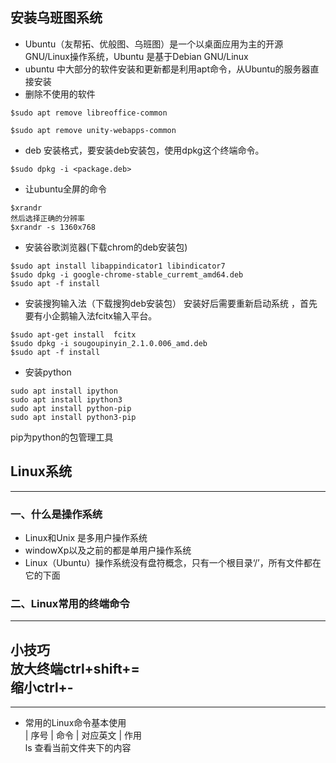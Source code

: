 ## 安装乌班图系统
- Ubuntu（友帮拓、优般图、乌班图）是一个以桌面应用为主的开源GNU/Linux操作系统，Ubuntu 是基于Debian GNU/Linux
- ubuntu 中大部分的软件安装和更新都是利用apt命令，从Ubuntu的服务器直接安装
- 删除不使用的软件
```
$sudo apt remove libreoffice-common

$sudo apt remove unity-webapps-common
```
- deb 安装格式，要安装deb安装包，使用dpkg这个终端命令。
```
$sudo dpkg -i <package.deb>
```
* 让ubuntu全屏的命令
```
$xrandr
然后选择正确的分辨率
$xrandr -s 1360x768
```
* 安装谷歌浏览器(下载chrom的deb安装包)
```
$sudo apt install libappindicator1 libindicator7
$sudo dpkg -i google-chrome-stable_curremt_amd64.deb
$sudo apt -f install
```
* 安装搜狗输入法（下载搜狗deb安装包） 安装好后需要重新启动系统
，首先要有小企鹅输入法fcitx输入平台。
```
$sudo apt-get install  fcitx
$sudo dpkg -i sougoupinyin_2.1.0.006_amd.deb
$sudo apt -f install
```
* 安装python
```
sudo apt install ipython
sudo apt install ipython3
sudo apt install python-pip
sudo apt install python3-pip
```
pip为python的包管理工具
##  Linux系统
--- 
### 一、什么是操作系统
* Linux和Unix 是多用户操作系统
* windowXp以及之前的都是单用户操作系统
* Linux（Ubuntu）操作系统没有盘符概念，只有一个根目录‘/’，所有文件都在它的下面
### 二、Linux常用的终端命令
---
**小技巧**   
放大终端ctrl+shift+=  
缩小ctrl+- 
---
---
* 常用的Linux命令基本使用  
| 序号 | 命令 | 对应英文 | 作用  
ls 查看当前文件夹下的内容

